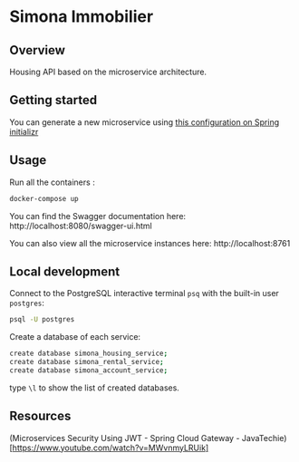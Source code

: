 # Simona Immobilier

## Overview

Housing API based on the microservice architecture.

## Getting started

You can generate a new microservice using [this configuration on Spring initializr](https://start.spring.io/#!type=maven-project&language=java&platformVersion=2.7.10&packaging=jar&jvmVersion=11&groupId=com.simonaimmobilier.rental&artifactId=rental-service&name=rental-service&description=Rental%20service&packageName=com.simona.rental&dependencies=web,data-jpa,postgresql)

## Usage

Run all the containers :

```bash
docker-compose up
```

You can find the Swagger documentation here: http://localhost:8080/swagger-ui.html

You can also view all the microservice instances here: http://localhost:8761

## Local development

Connect to the PostgreSQL interactive terminal `psq` with the built-in user `postgres`:

```bash
psql -U postgres
```

Create a database of each service:

```bash
create database simona_housing_service;
create database simona_rental_service;
create database simona_account_service;
```

type `\l` to show the list of created databases.

## Resources

(Microservices Security Using JWT - Spring Cloud Gateway - JavaTechie)[https://www.youtube.com/watch?v=MWvnmyLRUik]
